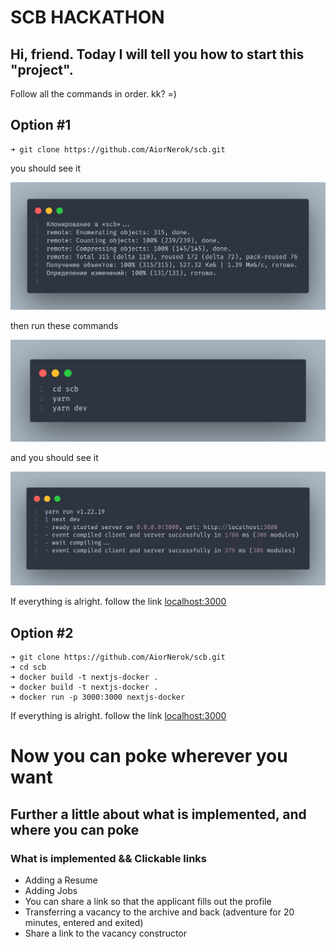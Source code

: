 # SCB HACKATHON

## Hi, friend. Today I will tell you how to start this "project".
Follow all the commands in order. kk? =)


## Option #1

```
➜ git clone https://github.com/AiorNerok/scb.git
```
you should see it

![image](./.readme/code.png)

then run these commands

![image](./.readme/code2.png)

and you should see it

![image](./.readme/code3.png)

If everything is alright. follow the link [localhost:3000](http://localhost:3000)


## Option #2 

```
➜ git clone https://github.com/AiorNerok/scb.git
➜ cd scb
➜ docker build -t nextjs-docker .
➜ docker build -t nextjs-docker .
➜ docker run -p 3000:3000 nextjs-docker
```
If everything is alright. follow the link [localhost:3000](http://localhost:3000)

# Now you can poke wherever you want

## Further a little about what is implemented, and where you can poke

### What is implemented && Clickable links
- Adding a Resume
- Adding Jobs
- You can share a link so that the applicant fills out the profile
- Transferring a vacancy to the archive and back (adventure for 20 minutes, entered and exited)
- Share a link to the vacancy constructor